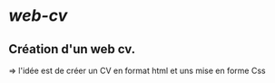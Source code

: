 # *_web-cv_*
## Création d'un web cv.
=> l'idée est de créer un CV en format html et uns mise en forme Css
